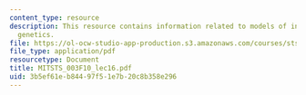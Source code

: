 ```yaml
---
content_type: resource
description: This resource contains information related to models of inheritance and
  genetics.
file: https://ol-ocw-studio-app-production.s3.amazonaws.com/courses/sts-003-the-rise-of-modern-science-fall-2010/3b5ef61eb84497f51e7b20c8b358e296_MITSTS_003F10_lec16.pdf
file_type: application/pdf
resourcetype: Document
title: MITSTS_003F10_lec16.pdf
uid: 3b5ef61e-b844-97f5-1e7b-20c8b358e296
---
```

